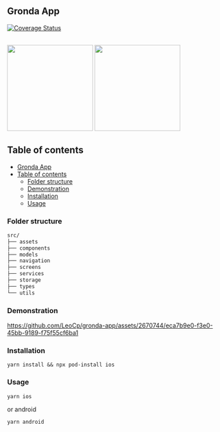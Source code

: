 ## Gronda App
[![Coverage Status](https://coveralls.io/repos/github/LeoCp/gronda-app/badge.svg?branch=main)](https://coveralls.io/github/LeoCp/gronda-app?branch=main)
<br/>
<br/>
<div>
<img width="200" src="https://github.com/LeoCp/gronda-app/assets/2670744/d2114cfa-6bc7-4e3c-9ef1-eaf532105050">
<img width="200" src="https://github.com/LeoCp/gronda-app/assets/2670744/8c91c17a-0713-49d0-b41b-8e9efa28f2d3">

## Table of contents

- [Gronda App](#gronda-app)
- [Table of contents](#table-of-contents)
  - [Folder structure](#folder-structure)
  - [Demonstration](#demonstration)
  - [Installation](#installation)
  - [Usage](#usage)

### Folder structure
```sh
src/
├── assets
├── components  
├── models       
├── navigation        
├── screens
├── services     
├── storage
├── types 
└── utils
```

### Demonstration
https://github.com/LeoCp/gronda-app/assets/2670744/eca7b9e0-f3e0-45bb-9189-f75f55cf6ba1

### Installation

```shell
yarn install && npx pod-install ios
```

### Usage

```shell
yarn ios
```
or android
```shell
yarn android
```